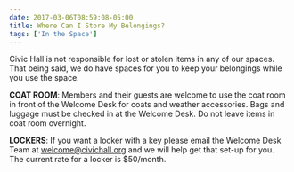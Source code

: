 ```yaml
---
date: 2017-03-06T08:59:08-05:00
title: Where Can I Store My Belongings?
tags: ['In the Space']
---
```

Civic Hall is not responsible for lost or stolen items in any of our spaces. That being said, we do have spaces for you to keep your belongings while you use the space.

**COAT ROOM**: Members and their guests are welcome to use the coat room in front of the Welcome Desk for coats and weather accessories. Bags and luggage must be checked in at the Welcome Desk. Do not leave items in coat room overnight.

**LOCKERS**: If you want a locker with a key please email the Welcome Desk Team at welcome@civichall.org and we will help get that set-up for you. The current rate for a locker is $50/month.
